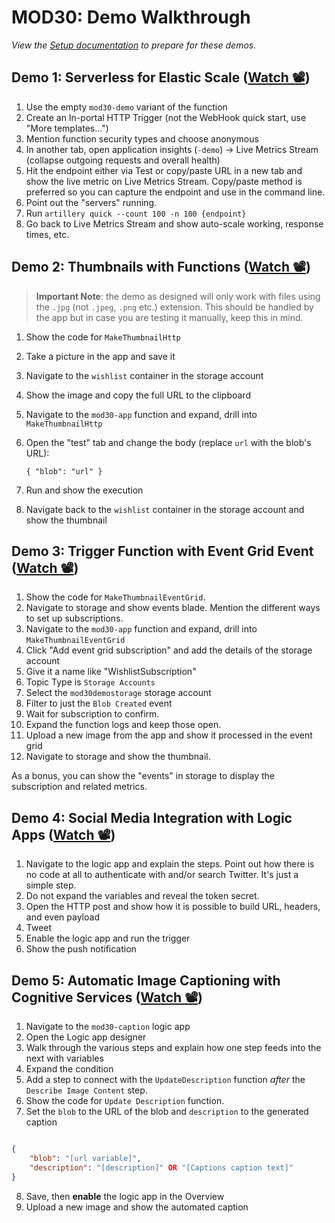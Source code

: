# MOD30: Demo Walkthrough

*View the [Setup documentation](setup.md) to prepare for these demos.*

## Demo 1: Serverless for Elastic Scale ([Watch 📽](https://globaleventcdn.blob.core.windows.net/assets/mod/mod30/MOD30_Demo1.mp4))

1. Use the empty `mod30-demo` variant of the function
2. Create an In-portal HTTP Trigger (not the WebHook quick start, use "More templates...")
3. Mention function security types and choose anonymous
4. In another tab, open application insights (`-demo`) -> Live Metrics Stream (collapse outgoing requests and overall health)
5. Hit the endpoint either via Test or copy/paste URL in a new tab and show the live metric on Live Metrics Stream. Copy/paste method is preferred so you can capture the endpoint and use in the command line.
6. Point out the "servers" running.
7. Run `artillery quick --count 100 -n 100 {endpoint}`
8. Go back to Live Metrics Stream and show auto-scale working, response times, etc.

## Demo 2: Thumbnails with Functions ([Watch 📽](https://globaleventcdn.blob.core.windows.net/assets/mod/mod30/MOD30_Demo2.mp4))

> **Important Note**: the demo as designed will only work with files using the `.jpg` (not `.jpeg`, `.png` etc.) extension. This should be handled by the app but in case you are testing it manually, keep this in mind.

1. Show the code for `MakeThumbnailHttp`
2. Take a picture in the app and save it
3. Navigate to the `wishlist` container in the storage account
4. Show the image and copy the full URL to the clipboard
5. Navigate to the `mod30-app` function and expand, drill into `MakeThumbnailHttp`
6. Open the "test" tab and change the body (replace `url` with the blob's URL):

    `{ "blob": "url" }`
7.  Run and show the execution
8.  Navigate back to the `wishlist` container in the storage account and show the thumbnail

## Demo 3: Trigger Function with Event Grid Event ([Watch 📽](https://globaleventcdn.blob.core.windows.net/assets/mod/mod30/MOD30_Demo3.mp4))

1. Show the code for `MakeThumbnailEventGrid`.
2. Navigate to storage and show events blade. Mention the different ways to set up subscriptions.
3. Navigate to the `mod30-app` function and expand, drill into `MakeThumbnailEventGrid`
4. Click "Add event grid subscription" and add the details of the storage account
5. Give it a name like "WishlistSubscription"
6. Topic Type is `Storage Accounts`
6. Select the `mod30demostorage` storage account
7. Filter to just the `Blob Created` event
8. Wait for subscription to confirm.
9. Expand the function logs and keep those open.
10. Upload a new image from the app and show it processed in the event grid
11. Navigate to storage and show the thumbnail.

As a bonus, you can show the "events" in storage to display the subscription and related metrics.

## Demo 4: Social Media Integration with Logic Apps ([Watch 📽](https://globaleventcdn.blob.core.windows.net/assets/mod/mod30/MOD30_Demo4.mp4))

1. Navigate to the logic app and explain the steps. Point out how there is no code at all to authenticate with and/or search Twitter. It's just a simple step.
2. Do not expand the variables and reveal the token secret.
3. Open the HTTP post and show how it is possible to build URL, headers, and even payload
4. Tweet
5. Enable the logic app and run the trigger
6. Show the push notification

## Demo 5: Automatic Image Captioning with Cognitive Services ([Watch 📽](https://globaleventcdn.blob.core.windows.net/assets/mod/mod30/MOD30_Demo5.mp4))

1. Navigate to the `mod30-caption` logic app
2. Open the Logic app designer
3. Walk through the various steps and explain how one step feeds into the next with variables
4. Expand the condition
5. Add a step to connect with the `UpdateDescription` function _after_ the `Describe Image Content` step.
6. Show the code for `Update Description` function.
7. Set the `blob` to the URL of the blob and `description` to the generated caption

```json

{
    "blob": "[url variable]",
    "description": "[description]" OR "[Captions caption text]" 
}

```

8. Save, then **enable** the logic app in the Overview
9.  Upload a new image and show the automated caption
